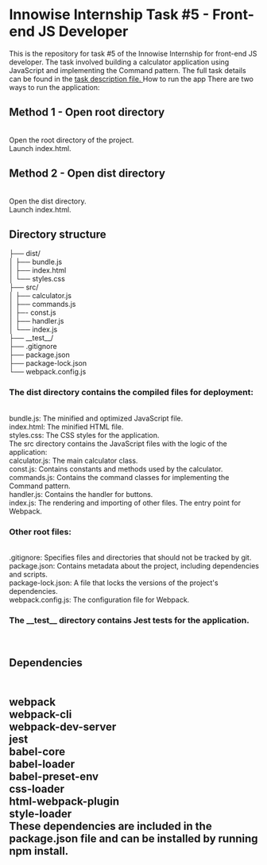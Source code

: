 ﻿<h1>Innowise Internship Task #5 - Front-end JS Developer</h1>
 
This is the repository for task #5 of the Innowise Internship for front-end JS developer. The task involved building a calculator application using JavaScript and implementing the Command pattern. The full task details can be found in the <a href="https://drive.google.com/file/d/15jVnBPXaZrjs99KOUxp4TGq6Inau6xq_/view"> task description file.
</a>
How to run the app
There are two ways to run the application:

<h2>Method 1 - Open root directory</h2><br>
Open the root directory of the project.<br>
Launch index.html.<br>
<h2>Method 2 - Open dist directory</h2><br>
Open the dist directory.<br>
Launch index.html.<br>
<h2>Directory structure</h2>
├── dist/<br>
│   ├── bundle.js<br>
│   ├── index.html<br>
│   └── styles.css<br>
├── src/<br>
│   ├── calculator.js<br>
│   ├── commands.js<br>
│   ├─- const.js<br>
│   ├── handler.js<br>
│   └── index.js<br>
├── __test__/<br>
├── .gitignore<br>
├── package.json<br>
├── package-lock.json<br>
└── webpack.config.js<br>

<h3>The dist directory contains the compiled files for deployment:</h3><br>
bundle.js: The minified and optimized JavaScript file.<br>
index.html: The minified HTML file.<br>
styles.css: The CSS styles for the application.<br>
</h3>The src directory contains the JavaScript files with the logic of the application:</h3><br>
calculator.js: The main calculator class.<br>
const.js: Contains constants and methods used by the calculator.<br>
commands.js: Contains the command classes for implementing the Command pattern.<br>
handler.js: Contains the handler for buttons.<br>
index.js: The rendering and importing of other files. The entry point for Webpack.<br>
<h3>Other root files:</h3><br>
.gitignore: Specifies files and directories that should not be tracked by git.<br>
package.json: Contains metadata about the project, including dependencies and scripts.<br>
package-lock.json: A file that locks the versions of the project's dependencies.<br>
webpack.config.js: The configuration file for Webpack.<br>
<h3>The __test__ directory contains Jest tests for the application.</h3><br>

<h2>Dependencies<h2><br>
webpack<br>
webpack-cli<br>
webpack-dev-server<br>
jest<br>
babel-core<br>
babel-loader<br>
babel-preset-env<br>
css-loader<br>
html-webpack-plugin<br>
style-loader<br>
These dependencies are included in the package.json file and can be installed by running npm install.
